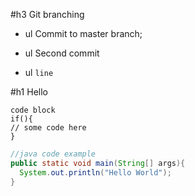 #h3 Git branching

+ ul Commit to master branch;
 + ul Second commit
 
  + ul `line`
 
#h1 Hello
```
code block
if(){
// some code here
}
``` 

```java
//java code example
public static void main(String[] args){
  System.out.println("Hello World");
}
```